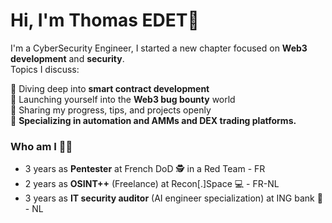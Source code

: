 # Hi, I'm Thomas EDET👋

I'm a CyberSecurity Engineer, I started a new chapter focused on **Web3 development** and **security**.  
Topics I discuss:  

🔹 Diving deep into **smart contract development**  
🔹 Launching yourself into the **Web3 bug bounty** world  
🔹 Sharing my progress, tips, and projects openly  
🔹 **Specializing in automation and AMMs and DEX trading platforms.**



### Who am I 🧑‍💻 
- 3 years as **Pentester** at French DoD 🕵️ in a Red Team - FR
- 2 years as **OSINT++** (Freelance) at Recon[.]Space 💻 - FR-NL
- 3 years as **IT security auditor** (AI engineer specialization) at ING bank 💸 - NL
